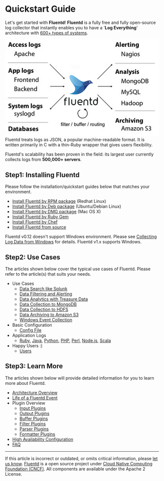 # Quickstart Guide

Let's get started with **Fluentd**! **Fluentd** is a fully free and fully open-source log collector that instantly enables you to have a '**Log Everything**' architecture with [600+ types of systems](http://fluentd.org/plugin/).

![](/images/fluentd-architecture.png)
Fluentd treats logs as JSON, a popular machine-readable format. It is
written primarily in C with a thin-Ruby wrapper that gives users flexibility.

Fluentd's scalability has been proven in the field: its largest user
currently collects logs from **500,000+ servers**.


## Step1: Installing Fluentd

Please follow the installation/quickstart guides below that matches your
environment.

-   [Install Fluentd by RPM package](/articles/install-by-rpm.md) (Redhat Linux)
-   [Install Fluentd by Deb package](/articles/install-by-deb.md) (Ubuntu/Debian Linux)
-   [Install Fluentd by DMG package](/articles/install-by-dmg.md) (Mac OS X)
-   [Install Fluentd by Ruby Gem](/articles/install-by-gem.md)
-   [Install Fluentd by Chef](/articles/install-by-chef.md)
-   [Install Fluentd from source](/articles/install-from-source.md)

Fluentd v0.12 doesn\'t support Windows environment. Please see
[Collecting Log Data from Windows](/use-cases/windows.md) for details. Fluentd v1.x supports Windows.

## Step2: Use Cases

The articles shown below cover the typical use cases of Fluentd. Please
refer to the article(s) that suits your needs.

-   Use Cases
    -   [Data Search like Splunk](/articles/free-alternative-to-splunk-by-fluentd.md)
    -   [Data Filtering and Alerting](/articles/splunk-like-grep-and-alert-email.md)
    -   [Data Analytics with Treasure Data](/articles/http-to-td.md)
    -   [Data Collection to MongoDB](/articles/apache-to-mongodb.md)
    -   [Data Collection to HDFS](/articles/http-to-hdfs.md)
    -   [Data Archiving to Amazon S3](/articles/apache-to-s3.md)
    -   [Windows Event Collection](/use-cases/windows.md)
-   Basic Configuration
    -   [Config File](/configuration/config-file.md)
-   Application Logs
    -   [Ruby](/articles/ruby.md), [Java](/articles/java.md), [Python](/articles/python.md), [PHP](/articles/php.md),
        [Perl](/articles/perl.md), [Node.js](/articles/nodejs.md), [Scala](/articles/scala.md)
-   Happy Users :)
    -   [Users](/articles/users.md)

## Step3: Learn More

The articles shown below will provide detailed information for you to
learn more about Fluentd.

-   [Architecture Overview](//www.fluentd.org/architecture)
-   [Life of a Fluentd Event](/overview/life-of-a-fluentd-event.md)
-   Plugin Overview
    -   [Input Plugins](/plugins/input/README.md)
    -   [Output Plugins](/plugins/output/output-plugin-overview.md)
    -   [Buffer Plugins](/plugins/buffer/buffer-plugin-overview.md)
    -   [Filter Plugins](/plugins/filter/filter-plugin-overview.md)
    -   [Parser Plugins](/plugins/parser/parser-plugin-overview.md)
    -   [Formatter Plugins](/plugins/formatter/formatter-plugin-overview.md)
-   [High Availability Configuration](/deployment/high-availability.md)
-   [FAQ](/overview/faq.md)


------------------------------------------------------------------------

If this article is incorrect or outdated, or omits critical information, please [let us know](https://github.com/fluent/fluentd-docs/issues?state=open).
[Fluentd](http://www.fluentd.org/) is a open source project under [Cloud Native Computing Foundation (CNCF)](https://cncf.io/). All components are available under the Apache 2 License.
